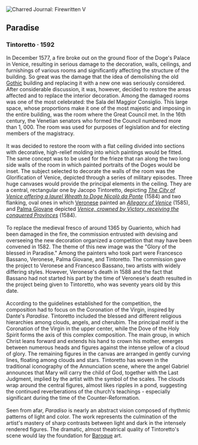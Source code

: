 <div class="artwork-of-the-day">
  <div class="container">
    <div class="img-wrapper">
      <img
        src="https://uploads8.wikiart.org/images/tintoretto/paradise.jpg!Large.jpg"
        alt="Charred Journal: Firewritten V" />
    </div>
    <div class="artwork-detail">
      <div class="artwork-origin"> 
        <h2 class="artwork-name">Paradise</h2>
        <h3 class="artist">
          Tintoretto
                    ·  1592
        </h3>
      </div>
      <p class="description">
        <span class="artwork-description-text ng-binding" ng-bind-html="viewModel.ArtworkOfTheDay.Description | unsafe">In December 1577, a fire broke out on the ground floor of the Doge's Palace in Venice, resulting in serious damage to the decoration, walls, ceilings, and furnishings of various rooms and significantly affecting the structure of the building. So great was the damage that the idea of demolishing the old <a target="_blank" href="https://www.wikiart.org/en/artists-by-art-movement/gothic-art">Gothic</a> building and replacing it with a new one was seriously considered. After considerable discussion, it was, however, decided to restore the areas affected and to replace the interior decoration. Among the damaged rooms was one of the most celebrated: the Sala del Maggior Consiglio. This large space, whose proportions make it one of the most majestic and imposing in the entire building, was the room where the Great Council met. In the 16th century, the Venetian senators who formed the Council numbered more than 1, 000. The room was used for purposes of legislation and for electing members of the magistracy.<br><br>It was decided to restore the room with a flat ceiling divided into sections with decorative, high-relief molding into which paintings would be fitted. The same concept was to be used for the frieze that ran along the two long side walls of the room in which painted portraits of the Doges would be inset. The subject selected to decorate the walls of the room was the Glorification of Venice, depicted through a series of military episodes. Three huge canvases would provide the principal elements in the ceiling. They are a central, rectangular one by Jacopo Tintoretto, depicting <a target="_blank" href="https://www.wikiart.org/en/tintoretto/doge-nicol%C3%B2-da-ponte-receiving-a-laurel-crown-from-venice-1584"><i>The City of Venice offering a laurel Wreath to Doge Nicolò da Ponte</i></a> (1584) and two flanking, oval ones in which <a target="_blank" href="https://www.wikiart.org/en/paolo-veronese">Veronese</a> painted an <a target="_blank" href="https://www.wikiart.org/en/paolo-veronese/apotheosis-of-venice-1585"><i>Allegory of Venice</i></a> (1585), and <a target="_blank" href="https://www.wikiart.org/en/palma-il-giovane">Palma Giovane</a> depicted <a target="_blank" href="https://www.wikiart.org/en/palma-il-giovane/venice-crowned-by-victory-1584"><i>Venice, crowned by Victory, receiving the conquered Provinces</i></a> (1584).<br><br>To replace the medieval fresco of around 1365 by Guariento, which had been damaged in the fire, the commission entrusted with devising and overseeing the new decoration organized a competition that may have been convened in 1582. The theme of this new image was the "Glory of the blessed in Paradise." Among the painters who took part were Francesco Bassano, Veronese, Palma Giovane, and Tintoretto. The commission gave the project to Veronese and Francesco Bassano, two artists with widely differing styles. However, Veronese's death in 1588 and the fact that Bassano had not started his part by the time of Veronese's death resulted in the project being given to Tintoretto, who was seventy years old by this date.<br><br>According to the guidelines established for the competition, the composition had to focus on the Coronation of the Virgin, inspired by Dante's <i>Paradise</i>. Tintoretto included the blessed and different religious hierarchies among clouds, angels, and cherubim. The principal motif is the Coronation of the Virgin in the upper center, while the Dove of the Holy Spirit forms the axis of this complex composition. The main group, in which Christ leans forward and extends his hand to crown his mother, emerges between numerous heads and figures against the intense yellow of a cloud of glory. The remaining figures in the canvas are arranged in gently curving lines, floating among clouds and stars. Tintoretto has woven in the traditional iconography of the Annunciation scene, where the angel Gabriel announces that Mary will carry the child of God, together with the Last Judgment, implied by the artist with the symbol of the scales. The clouds wrap around the central figures, almost likes ripples in a pond, suggesting the continued reverberations of the church's teachings - especially significant during the time of the Counter-Reformation.<br><br>Seen from afar, <i>Paradiso</i> is nearly an abstract vision composed of rhythmic patterns of light and color. The work represents the culmination of the artist's mastery of sharp contrasts between light and dark in the intensely rendered figures. The dramatic, almost theatrical quality of Tintoretto's scene would lay the foundation for <a target="_blank" href="https://www.wikiart.org/en/artists-by-art-movement/baroque">Baroque</a> art.</span>
                        <div class="text-shadow-container" ng-show="showShadow" style=""></div>
      </p>
    </div>
  </div>

</div>
